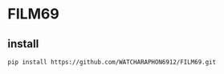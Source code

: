 # FILM69
## install
```sh
pip install https://github.com/WATCHARAPHON6912/FILM69.git
```

```python

```

